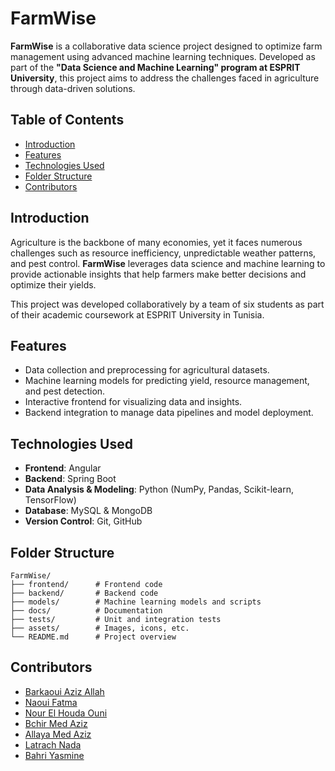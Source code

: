 # FarmWise

**FarmWise** is a collaborative data science project designed to optimize farm management using advanced machine learning techniques. Developed as part of the **"Data Science and Machine Learning" program at ESPRIT University**, this project aims to address the challenges faced in agriculture through data-driven solutions.

## Table of Contents
- [Introduction](#introduction)
- [Features](#features)
- [Technologies Used](#technologies-used)
- [Folder Structure](#folder-structure)
- [Contributors](#contributors)


## Introduction
Agriculture is the backbone of many economies, yet it faces numerous challenges such as resource inefficiency, unpredictable weather patterns, and pest control. **FarmWise** leverages data science and machine learning to provide actionable insights that help farmers make better decisions and optimize their yields.

This project was developed collaboratively by a team of six students as part of their academic coursework at ESPRIT University in Tunisia.

## Features
- Data collection and preprocessing for agricultural datasets.
- Machine learning models for predicting yield, resource management, and pest detection.
- Interactive frontend for visualizing data and insights.
- Backend integration to manage data pipelines and model deployment.

## Technologies Used
- **Frontend**: Angular  
- **Backend**: Spring Boot  
- **Data Analysis & Modeling**: Python (NumPy, Pandas, Scikit-learn, TensorFlow)  
- **Database**: MySQL & MongoDB  
- **Version Control**: Git, GitHub

## Folder Structure
```plaintext
FarmWise/
├── frontend/      # Frontend code 
├── backend/       # Backend code 
├── models/        # Machine learning models and scripts
├── docs/          # Documentation
├── tests/         # Unit and integration tests
├── assets/        # Images, icons, etc.
└── README.md      # Project overview
```
## Contributors

- [Barkaoui Aziz Allah](https://github.com/Aziz7905)
- [Naoui Fatma](https://github.com/Fatma-Naoui) 
- [Nour El Houda Ouni](https://github.com/nourouni)  
- [Bchir Med Aziz](https://github.com/MedAzBc)  
- [Allaya Med Aziz](https://github.com/aziz877)  
- [Latrach Nada](https://github.com/nadapianist)
- [Bahri Yasmine](https://github.com/Bahriyasmine) 

